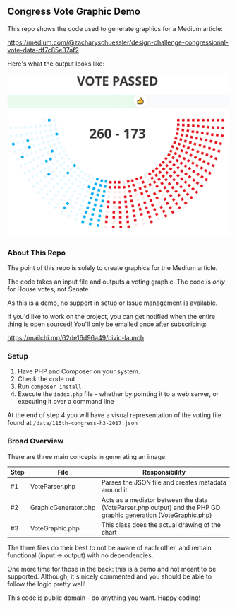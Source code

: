 

## Congress Vote Graphic Demo

This repo shows the code used to generate graphics for a Medium article:

https://medium.com/@zacharyschuessler/design-challenge-congressional-vote-data-df7c85e37af2

Here's what the output looks like:

![Example output](output-example.png?raw=true "Example output")

### About This Repo

The point of this repo is solely to create graphics for the Medium article.

The code takes an input file and outputs a voting graphic. The code is _only_ for House votes, not Senate.

As this is a demo, no support in setup or Issue management is available. 

If you'd like to work on the project, you can
get notified when the entire thing is open sourced! You'll only be emailed once after subscribing:

https://mailchi.mp/62de16d96a49/civic-launch


### Setup

1. Have PHP and Composer on your system.
2. Check the code out
3. Run `composer install`
4. Execute the `index.php` file - whether by pointing it to a web server, or executing it over a command line

At the end of step 4 you will have a visual representation of the voting file found at `/data/115th-congress-h3-2017.json`


### Broad Overview

There are three main concepts in generating an image:

| Step | File | Responsibility |  
|---|----------|-------------|
| #1 | VoteParser.php | Parses the JSON file and creates metadata around it. |
| #2 | GraphicGenerator.php | Acts as a mediator between the data (VoteParser.php output) and the PHP GD graphic generation (VoteGraphic.php) |
| #3 | VoteGraphic.php | This class does the actual drawing of the chart |

The three files do their best to not be aware of each other, and remain functional (input -> output) with no dependencies.

One more time for those in the back: this is a demo and not meant to be supported. Although, it's nicely commented and you should be
able to follow the logic pretty well!

This code is public domain - do anything you want. Happy coding!
